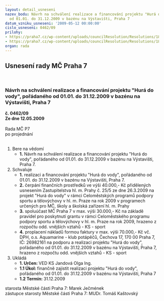 ```yaml
---
layout: detail_usneseni
nazev_bodu: Návrh na schválení realizace a financování projektu "Hurá do vody", pořádaného
  od 01.01. do 31.12.2009 v bazénu na Výstavišti, Praha 7
datum_vzniku_usneseni: '2009-05-12 00:00:00'
cislo_usneseni: 0462/09
prilohy:
- https://praha7.cz/wp-content/uploads/councilResolution/Resolutions/18953/26-usnesen%c3%ad_zhmp_-_poskytnut%c3%ad_grantu_na_2009_-_sport.pdf
- https://praha7.cz/wp-content/uploads/councilResolution/Resolutions/18953/26-usnesen%c3%ad_r_-_2008_-_schv%c3%a1len%c3%ad_pod%c3%a1n%c3%ad_%c5%be%c3%a1dosti_na_2009.doc
organ: rada
---
```

<div id="ucUsn_pList" class="usn">
	<span><h2>Usnesení rady MČ Praha 7 </h2>
<br></span><div class="standBody">
<span><h3>Návrh na schválení realizace a financování projektu "Hurá do vody", pořádaného od 01.01. do 31.12.2009 v bazénu na Výstavišti, Praha 7</h3></span><div class="center">
		<strong>č. 0462/09</strong><br>
	</div>
<div class="center">
		<strong>Ze dne 12.05.2009</strong><br><br>
	</div>Rada MČ P7<br> po projednání<br><br><ol>
<li>Bere na vědomí<ul><li>
<strong>1.</strong> Návrh na schválení realizace a financování projektu "Hurá do vody", pořádaného od 01.01. do 31.12.2009 v bazénu na Výstavišti, Praha 7.</li></ul>
</li>
<li>Schvaluje<ul>
<li>
<strong>1.</strong> realizaci a financování projektu "Hurá do vody", pořádaného od 01.01. do 31.12.2009 v bazénu na Výstavišti, Praha 7.</li>
<li>
<strong>2.</strong> čerpání finančních prostředků ve výši 40.000,- Kč přidělených usnesením Zastupitelstva hl. m. Prahy č. 25/5 ze dne  26.3.2009  na projekt "Hurá do vody" v rámci Celoměstských programů podpory sportu a tělovýchovy v hl. m. Praze na  rok 2009 v programech určených pro MČ, školy a školská zařízení hl. m. Prahy</li>
<li>
<strong>3.</strong> spoluúčast MČ Praha 7 v max. výši  30.000,- Kč na základě pravidel pro poskytnutí grantu v rámci Celoměstského programu podpory sportu a tělovýchovy v hl. m. Praze na rok 2009, hrazeno z rozpočtu odd. vnějších vztahů - KS - sport</li>
<li>
<strong>4.</strong> proplacení nákladů formou faktury v max. výši 70.000,- Kč vč. DPH, o.s. Aquamarine - klub potápěčů, Čechova 17, 170 00 Praha 7, IČ: 26982161  na podporu a realizaci projektu "Hurá do vody", pořádaného od 01.01. do 31.12.2009 v bazénu na Výstavišti, Praha 7, hrazeno z rozpočtu odd. vnějších vztahů - KS - sport        </li>
</ul>
</li>
<li>Ukládá<ul>
<li>
<strong>1. Určen: </strong>VED KS Jandová Olga Ing.</li>
<li>
<strong>1.1 Úkol: </strong>finančně zajistit realizaci projektu "Hurá do vody", pořádaného od 01.01. do 31.12.2009 v bazénu na Výstavišti, Praha 7</li>
<li>
<strong>1.2 Termín: </strong>31.12.2009</li>
</ul>
</li>
</ol>starosta Městské části Praha 7: Marek Ječmének<br>zástupce starosty Městské části Praha 7: MUDr. Tomáš Kaštovský 
</div>
</div>
